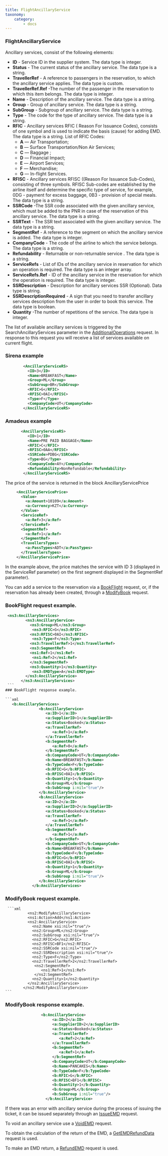 ```yaml
---
title: FlightAncillaryService
taxonomy:
    category:
        - docs
---
```


### FlightAncillaryService

Ancillary services, consist of the following elements:

* **ID** - Service ID in the supplier system. The data type is integer.
* **Status** - The current status of the ancillary service. The data type is a string.
* **TravellerRef** -  A reference to passengers in the reservation, to which the ancillary service applies. The data type is custom.
* **TravellerRef.Ref** -The number of the passenger in the reservation to which this item belongs. The data type is integer.
* **Name** - Description of the ancillary service. The data type is a string.
* **Group** - Group of ancillary service. The data type is a string.
* **SubGroup** - Subgroup of ancillary service. The data type is a string.
* **Type** - The code for the type of ancillary service. The data type is a string.
* **RFIC** - Ancillary services RFIC ( Reason For Issuance Codes), consists of one symbol and is used to indicate the basis (cause) for adding EMD. The data type is a string. List of RFIC Codes:
    -   **A** — Air Transportation;
    -   **B** — Surface Transportation/Non Air Services;
    -   **C** — Baggage ;
    -   **D** — Financial Impact;
    -   **E** — Airport Services;
    -   **F** — Merchandise;
    -   **G** — In-flight Services.
* **RFISC** - Ancillary services RFISC ((Reason For Issuance Sub-Codes), consisting of three symbols. RFISC Sub-codes are established by the airline itself and determine the specific type of service, for example, 0DG - payment for excess baggage, 0B3 - provision of special meals. The data type is a string.
* **SSRCode** -The SSR code associated with the given ancillary service, which must be added to the PNR in case of the reservation of this ancillary service. The data type is a string.
* **SSRText** - The SSR text associated with the given ancillary service. The data type is a string.
* **SegmentRef** - A reference to the segment on which the ancillary service is added. The data type is integer.
* **CompanyCode** - The code of the airline to which the service belongs. The data type is a string.
* **Refundability** - Returnable or non-returnable service . The data type is a string.
* **ServiceRefs** - List of IDs of the ancillary service in reservation for which an operation is required. The data type is an integer array.
* **ServiceRefs.Ref** - ID of the ancillary service in the reservation for which the operation is required. The data type is integer.
* **SSRDescription** -  Description for ancillary services SSR (Optional). Data type is string.
* **SSRDescriptionRequired** - A sign that you need to transfer ancillary services description from the user in order to book this service. The data type is boolean.
* **Quantity** -The number of repetitions of the service. The data type is integer.

The list of available ancillary services is triggered by the SearchAncillaryServices parameter in the  [AdditionalOperations](/avia/request/additionaloperations) request. In response to this request you will receive a list of services available on current flight.

### Sirena example
```xml
        <AncillaryServiceRS>
          <ID>3</ID>
          <Name>BREAKFAST</Name>
          <Group>ML</Group>
          <SubGroup>BR</SubGroup>
          <RFIC>G</RFIC>
          <RFISC>0AI</RFISC>
          <Type>F</Type>
          <CompanyCode>UT</CompanyCode>
        </AncillaryServiceRS>
 ```
###  Amadeus example
```xml
       <AncillaryServiceRS>
          <ID>1</ID>
          <Name>PRE PAID BAGGAGE</Name>
          <RFIC>C</RFIC>
          <RFISC>0AA</RFISC>
          <SSRCode>PDBG</SSRCode>
          <Type>BG</Type>
          <CompanyCode>AY</CompanyCode>
          <Refundability>NonRefundable</Refundability>
        </AncillaryServiceRS>
   ```
   The price of the service is returned in the block AncillaryServicePrice
   ```xml
        <AncillaryServicePrice>
          <Value>
            <a:Amount>10109</a:Amount>
            <a:Currency>KZT</a:Currency>
          </Value>
          <ServiceRef>
            <a:Ref>3</a:Ref>
          </ServiceRef>
          <SegmentRef>
            <a:Ref>1</a:Ref>
          </SegmentRef>
          <TravellersTypes>
            <a:PassTypes>ADT</a:PassTypes>
          </TravellersTypes>
        </AncillaryServicePrice>
  ```
In the example above, the price matches the service with ID 3 (displayed in the ServiceRef parameter) on the first segment displayed in the SegmentRef parameter).
   
   
You can add a service to the reservation via a [BookFlight](/avia/request/bookflight) request, or, if the reservation has already been created, through a [ModifyBook](/avia/request/modifybook) request.
   ### BookFlight request example.
   ```xml
    <ns3:AncillaryServices>
            <ns3:AncillaryService>
              <ns3:Group>ML</ns3:Group>
               <ns3:RFIC>G</ns3:RFIC>
              <ns3:RFISC>0AI</ns3:RFISC>
               <ns3:Type>F</ns3:Type>
              <ns3:TravellerRef>1</ns3:TravellerRef>
              <ns3:SegmentRef>
              <ns1:Ref>1</ns1:Ref>
               <ns1:Ref>2</ns1:Ref>
              </ns3:SegmentRef>
              <ns3:Quantity>1</ns3:Quantity>
               <ns3:EMDType>A</ns3:EMDType>
            </ns3:AncillaryService>
          </ns3:AncillaryServices>
    ```
  ### BookFlight response example.  
    
  ```xml
      <b:AncillaryServices>
                  <b:AncillaryService>
                     <a:ID>1</a:ID>
                     <a:SupplierID>1</a:SupplierID>
                     <a:Status>Booked</a:Status>
                     <a:TravellerRef>
                        <a:Ref>1</a:Ref>
                     </a:TravellerRef>
                     <b:SegmentRef>
                        <a:Ref>0</a:Ref>
                     </b:SegmentRef>
                     <b:CompanyCode>UT</b:CompanyCode>
                     <b:Name>BREAKFAST</b:Name>
                     <b:TypeCode>F</b:TypeCode>
                     <b:RFIC>G</b:RFIC>
                     <b:RFISC>0AI</b:RFISC>
                     <b:Quantity>1</b:Quantity>
                     <b:Group>ML</b:Group>
                     <b:SubGroup i:nil="true"/>
                  </b:AncillaryService>
                  <b:AncillaryService>
                     <a:ID>2</a:ID>
                     <a:SupplierID>2</a:SupplierID>
                     <a:Status>Booked</a:Status>
                     <a:TravellerRef>
                        <a:Ref>1</a:Ref>
                     </a:TravellerRef>
                     <b:SegmentRef>
                        <a:Ref>1</a:Ref>
                     </b:SegmentRef>
                     <b:CompanyCode>UT</b:CompanyCode>
                     <b:Name>BREAKFAST</b:Name>
                     <b:TypeCode>F</b:TypeCode>
                     <b:RFIC>G</b:RFIC>
                     <b:RFISC>0AI</b:RFISC>
                     <b:Quantity>1</b:Quantity>
                     <b:Group>ML</b:Group>
                     <b:SubGroup i:nil="true"/>
                  </b:AncillaryService>
               </b:AncillaryServices>
   ```         
   
   ### ModifyBook request example.
     ```xml
              <ns2:ModifyAncillaryService>
              <ns1:Action>Add</ns1:Action>
              <ns2:AncillaryService>
                <ns2:Name xsi:nil="true"/>
                <ns2:Group>ML</ns2:Group>
                <ns2:SubGroup xsi:nil="true"/>
                <ns2:RFIC>G</ns2:RFIC>
                <ns2:RFISC>BF1</ns2:RFISC>
                <ns2:SSRCode xsi:nil="true"/>
                <ns2:SSRDescription xsi:nil="true"/>
                <ns2:Type>F</ns2:Type>
                <ns2:TravellerRef>2</ns2:TravellerRef>
                 <ns2:SegmentRef>
      		        <ns1:Ref>1</ns1:Ref>
         	     </ns2:SegmentRef>
                <ns2:Quantity>1</ns2:Quantity>
              </ns2:AncillaryService>
            </ns2:ModifyAncillaryService>
    ```
   ### ModifyBook response example. 
```xml
       		    <b:AncillaryService>
                     <a:ID>2</a:ID>
                     <a:SupplierID>2</a:SupplierID>
                     <a:Status>Booked</a:Status>
                     <a:TravellerRef>
                        <a:Ref>2</a:Ref>
                     </a:TravellerRef>
                     <b:SegmentRef>
                        <a:Ref>1</a:Ref>
                     </b:SegmentRef>
                     <b:CompanyCode>UT</b:CompanyCode>
                     <b:Name>PANCAKES</b:Name>
                     <b:TypeCode>F</b:TypeCode>
                     <b:RFIC>G</b:RFIC>
                     <b:RFISC>BF1</b:RFISC>
                     <b:Quantity>1</b:Quantity>
                     <b:Group>ML</b:Group>
                     <b:SubGroup i:nil="true"/>
                  </b:AncillaryService>

   ```
If there was an error with ancillary service during the process of issuing the ticket, it can be issued separately through an  [IssueEMD](/avia/request/issueemd) request.
   
   To void an ancillary service use a [VoidEMD](/avia/request/voidemd) request.
   
  To obtain the calculation of the return of the EMD, a [GetEMDRefundData](/avia/request/getemdrefunddata) request is used.
   
   To make an EMD return, a [RefundEMD](/avia/request/refundemd) request is used.
  
    
   
   